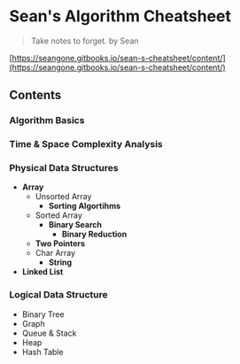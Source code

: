 <extoc></extoc>

# Sean's Algorithm Cheatsheet

> Take notes to forget.
> by Sean

[https://seangone.gitbooks.io/sean-s-cheatsheet/content/](https://seangone.gitbooks.io/sean-s-cheatsheet/content/)

## Contents

### Algorithm Basics
### Time & Space Complexity Analysis
### Physical Data Structures

- **Array**
    - Unsorted Array
        - **Sorting Algortihms**
    - Sorted Array
        - **Binary Search**
            - **Binary Reduction**
    - **Two Pointers**
    - Char Array
        - **String**
- **Linked List**

### Logical Data Structure

- Binary Tree
- Graph
- Queue & Stack
- Heap
- Hash Table